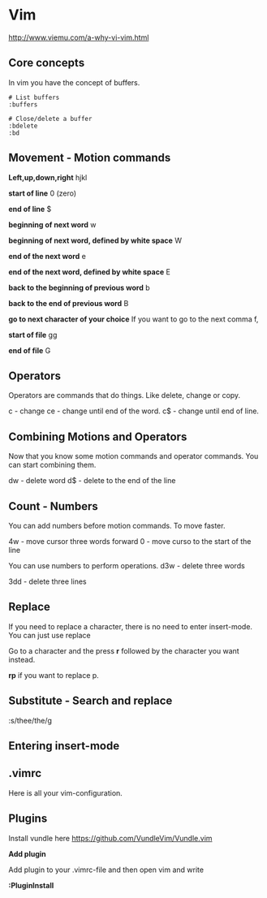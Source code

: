 # Vim

http://www.viemu.com/a-why-vi-vim.html

## Core concepts

In vim you have the concept of buffers.

```
# List buffers
:buffers

# Close/delete a buffer
:bdelete
:bd
```

## Movement - Motion commands

**Left,up,down,right**
hjkl

**start of line**
0 (zero)

**end of line**
$

**beginning of next word**
w

**beginning of next word, defined by white space**
W

**end of the next word**
e

**end of the next word, defined by white space**
E

**back to the beginning of previous word**
b

**back to the end of previous word**
B

**go to next character of your choice**
If you want to go to the next comma
f,

**start of file**
gg

**end of file**
G

## Operators

Operators are commands that do things. Like delete, change or copy. 

c - change
ce - change until end of the word.
c$ - change until end of line.


## Combining Motions and Operators

Now that you know some motion commands and operator commands. You can start combining them.

dw - delete word
d$ - delete to the end of the line

## Count - Numbers

You can add numbers before motion commands. To move faster.

4w - move cursor three words forward
0 - move curso to the start of the line

You can use numbers to perform operations.
d3w - delete three words

3dd - delete three lines


## Replace

If you need to replace a character, there is no need to enter insert-mode. You can just use replace


Go to a character and the press **r** followed by the character you want instead.

**rp** if you want to replace p.

## Substitute - Search and replace

:s/thee/the/g

## Entering insert-mode


## .vimrc

Here is all your vim-configuration.


## Plugins

Install vundle here
https://github.com/VundleVim/Vundle.vim

**Add plugin**

Add plugin to your .vimrc-file and then open vim and write

**:PluginInstall**